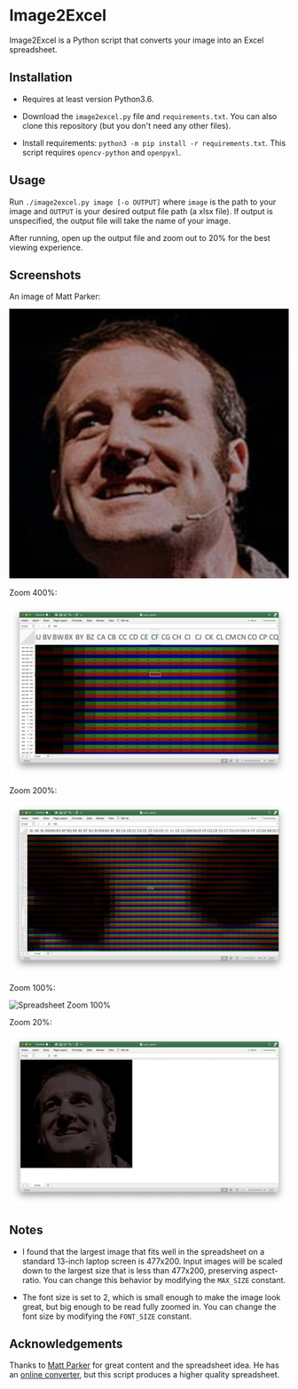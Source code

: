 Image2Excel
===========

Image2Excel is a Python script that converts your image into an Excel 
spreadsheet.

Installation
------------

- Requires at least version Python3.6.

- Download the `image2excel.py` file and `requirements.txt`. You can also
  clone this repository (but you don't need any other files).

- Install requirements: `python3 -m pip install -r requirements.txt`. This 
  script requires `opencv-python` and `openpyxl`.

Usage
-----

Run `./image2excel.py image [-o OUTPUT]` where `image` is the path to your 
image and `OUTPUT` is your desired output file path (a xlsx file). If output 
is unspecified, the output file will take the name of your image.

After running, open up the output file and zoom out to 20% for the best 
viewing experience.

Screenshots
-----------

An image of Matt Parker:

![Image of Matt Parker](/screenshots/matt_parker.png)

Zoom 400%:

![Spreadsheet Zoom 400%](/screenshots/zoom_400.png)

Zoom 200%:

![Spreadsheet Zoom 200%](/screenshots/zoom_200.png)

Zoom 100%:

![Spreadsheet Zoom 100%](/screenshots/zoom_100.png)

Zoom 20%:

![Spreadsheet Zoom 20%](/screenshots/zoom_20.png)

Notes
-----

- I found that the largest image that fits well in the spreadsheet on a 
  standard 13-inch laptop screen is 477x200. Input images will be scaled down
  to the largest size that is less than 477x200, preserving aspect-ratio.
  You can change this behavior by modifying the `MAX_SIZE` constant.

- The font size is set to 2, which is small enough to make the image look 
  great, but big enough to be read fully zoomed in. You can change the font 
  size by modifying the `FONT_SIZE` constant.

Acknowledgements
----------------

Thanks to [Matt Parker](http://standupmaths.com/) for great content and the 
spreadsheet idea. He has an [online converter](http://www.think-maths.co.uk/spreadsheet),
but this script produces a higher quality spreadsheet.

